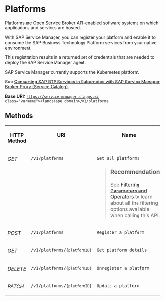 <!-- loio90f0856f6c0748138422082841aae553 -->

# Platforms

 



Platforms are Open Service Broker API-enabled software systems on which applications and services are hosted.

With SAP Service Manager, you can register your platform and enable it to consume the SAP Business Technology Platform services from your native environment.

This registration results in a returned set of credentials that are needed to deploy the SAP Service Manager agent.

SAP Service Manager currently supports the Kubernetes platform.

See [Consuming SAP BTP Services in Kubernetes with SAP Service Manager Broker Proxy \(Service Catalog\)](../Consuming-SAP-BTP-Services-from-Various-Environments/consuming-sap-btp-services-in-kubernetes-20195bf.md).

**Base URI:** <code>https://service-manager.cfapps.<i class="varname">&lt;landscape domain&gt;</i>/v1/platforms</code>



## Methods


<table>
<tr>
<th valign="top">

HTTP Method



</th>
<th valign="top">

URI



</th>
<th valign="top">

Name



</th>
</tr>
<tr>
<td valign="top">

*GET*



</td>
<td valign="top">

`/v1/platforms`



</td>
<td valign="top">

`Get all platforms`

> ### Recommendation:  
> See [Filtering Parameters and Operators](filtering-parameters-and-operators-3331c6e.md) to learn about all the filtering options available when calling this API.



</td>
</tr>
<tr>
<td valign="top">

*POST*



</td>
<td valign="top">

`​/v1​/platforms`



</td>
<td valign="top">

`Register a platform`



</td>
</tr>
<tr>
<td valign="top">

*GET*



</td>
<td valign="top">

<code>/v1/platforms/<code>{platformID}</code></code>



</td>
<td valign="top">

`Get platform details`



</td>
</tr>
<tr>
<td valign="top">

*DELETE*



</td>
<td valign="top">

<code>/v1/platforms/<code>{platformID}</code></code>



</td>
<td valign="top">

`Unregister a platform`



</td>
</tr>
<tr>
<td valign="top">

*PATCH*



</td>
<td valign="top">

<code>/v1/platforms/<code>{platformID}</code></code>



</td>
<td valign="top">

`Update a platform`



</td>
</tr>
</table>

